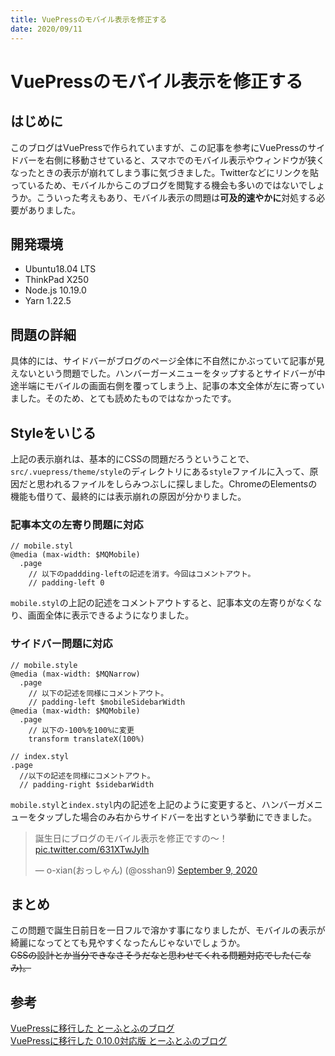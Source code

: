 ```yaml
---
title: VuePressのモバイル表示を修正する
date: 2020/09/11
---
```

# VuePressのモバイル表示を修正する

## はじめに
このブログはVuePressで作られていますが、この記事を参考にVuePressのサイドバーを右側に移動させていると、スマホでのモバイル表示やウィンドウが狭くなったときの表示が崩れてしまう事に気づきました。Twitterなどにリンクを貼っているため、モバイルからこのブログを閲覧する機会も多いのではないでしょうか。こういった考えもあり、モバイル表示の問題は**可及的速やかに**対処する必要がありました。

## 開発環境
- Ubuntu18.04 LTS
- ThinkPad X250
- Node.js 10.19.0
- Yarn 1.22.5

## 問題の詳細
具体的には、サイドバーがブログのページ全体に不自然にかぶっていて記事が見えないという問題でした。ハンバーガーメニューをタップするとサイドバーが中途半端にモバイルの画面右側を覆ってしまう上、記事の本文全体が左に寄っていました。そのため、とても読めたものではなかったです。

## Styleをいじる
上記の表示崩れは、基本的にCSSの問題だろうということで、`src/.vuepress/theme/style`のディレクトリにある`style`ファイルに入って、原因だと思われるファイルをしらみつぶしに探しました。ChromeのElementsの機能も借りて、最終的には表示崩れの原因が分かりました。

### 記事本文の左寄り問題に対応
```styl{5}
// mobile.styl
@media (max-width: $MQMobile)
  .page
    // 以下のpaddding-leftの記述を消す。今回はコメントアウト。
    // padding-left 0 
```
`mobile.styl`の上記の記述をコメントアウトすると、記事本文の左寄りがなくなり、画面全体に表示できるようになりました。

### サイドバー問題に対応
```styl{5,9}
// mobile.style
@media (max-width: $MQNarrow)
  .page
    // 以下の記述を同様にコメントアウト。
    // padding-left $mobileSidebarWidth
@media (max-width: $MQMobile)
  .page
    // 以下の-100%を100%に変更
    transform translateX(100%)
```

```styl{4}
// index.styl
.page
  //以下の記述を同様にコメントアウト。
  // padding-right $sidebarWidth
```
`mobile.styl`と`index.styl`内の記述を上記のように変更すると、ハンバーガメニューをタップした場合のみ右からサイドバーを出すという挙動にできました。

<blockquote class="twitter-tweet" data-partner="tweetdeck"><p lang="ja" dir="ltr">誕生日にブログのモバイル表示を修正ですの〜！ <a href="https://t.co/631XTwJyIh">pic.twitter.com/631XTwJyIh</a></p>&mdash; o-xian(おっしゃん) (@osshan9) <a href="https://twitter.com/osshan9/status/1303730370169376768?ref_src=twsrc%5Etfw">September 9, 2020</a></blockquote>
<script async src="https://platform.twitter.com/widgets.js" charset="utf-8"></script>

## まとめ
この問題で誕生日前日を一日フルで溶かす事になりましたが、モバイルの表示が綺麗になってとても見やすくなったんじゃないでしょうか。  
~~CSSの設計とか当分できなさそうだなと思わせてくれる問題対応でした(こなみ)。~~

## 参考
[VuePressに移行した とーふとふのブログ](https://to-hutohu.com/2018/05/18/migrate-to-vuepress/#vuepress%E3%82%92%E5%A7%8B%E3%82%81%E3%82%8B)  
[VuePressに移行した 0.10.0対応版 とーふとふのブログ](https://to-hutohu.com/2018/06/14/vuepress/#vuepress%E3%81%AB%E7%A7%BB%E8%A1%8C%E3%81%97%E3%81%9F-0-10-0%E5%AF%BE%E5%BF%9C%E7%89%88)
